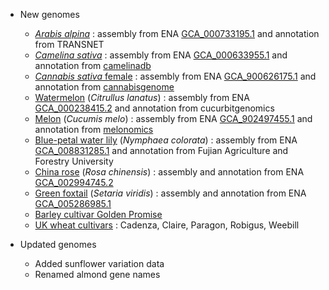 
- New genomes
    - [_Arabis alpina_](/Arabis_alpina) : assembly from ENA [GCA_000733195.1](http://www.ebi.ac.uk/ena/data/view/GCA_000733195.1) and annotation from TRANSNET
	- [_Camelina sativa_](/Camelina_sativa) : assembly from ENA [GCA_000633955.1](http://www.ebi.ac.uk/ena/data/view/GCA_000633955.1) and annotation from [camelinadb](http://camelinadb.ca/downloads.html)
	- [_Cannabis sativa_ female](/Cannabis_sativa_female) : assembly from ENA [GCA_900626175.1](http://www.ebi.ac.uk/ena/data/view/GCA_900626175.1) and annotation from [cannabisgenome](http://cannabisgenome.org)
	- [Watermelon](/Citrullus_lanatus) (_Citrullus lanatus_) : assembly from ENA [GCA_000238415.2](http://www.ebi.ac.uk/ena/data/view/GCA_000238415.2) and annotation from cucurbitgenomics
	- [Melon](/Cucumis_melo) (_Cucumis melo_) : assembly from ENA [GCA_902497455.1](http://www.ebi.ac.uk/ena/data/view/GCA_902497455.1) and annotation from [melonomics](www.melonomics.net)
	- [Blue-petal water lily](/Nymphaea_colorata) (_Nymphaea colorata_) : assembly from ENA [GCA_008831285.1](http://www.ebi.ac.uk/ena/data/view/GCA_008831285.1) and annotation from Fujian Agriculture and Forestry University
	- [China rose](/Rosa_chinensis) (_Rosa chinensis_) : assembly and annotation from ENA [GCA_002994745.2](http://www.ebi.ac.uk/ena/data/view/GCA_002994745.2)
	- [Green foxtail](/Setaria_viridis) (_Setaria viridis_) : assembly and annotation from ENA [GCA_005286985.1](http://www.ebi.ac.uk/ena/data/view/GCA_005286985.1)
	- [Barley cultivar Golden Promise](/Hordeum_vulgare/Info/Strains?db=core)  
	- [UK wheat cultivars](/Triticum_aestivum/Info/Strains?db=core) : Cadenza, Claire, Paragon, Robigus, Weebill

- Updated genomes
	- Added sunflower variation data
	- Renamed almond gene names

